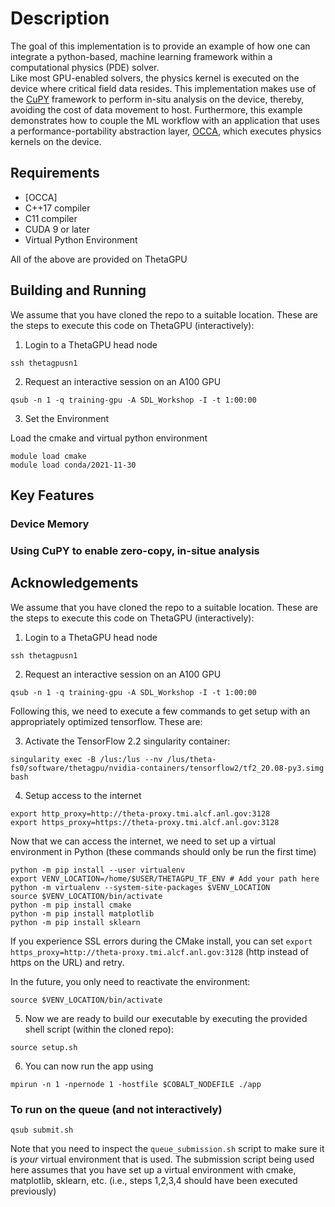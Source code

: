 # Description

The goal of this implementation is to provide an example of how one can integrate a python-based, machine learning framework within a computational physics (PDE) solver.  
Like most GPU-enabled solvers, the physics kernel is executed on the device where critical field data resides. This implementation makes use of the [CuPY](https://cupy.dev/) framework to perform in-situ analysis on the device, thereby, avoiding the cost of data movement to host. 
Furthermore, this example demonstrates how to couple the ML workflow with an application that uses a performance-portability abstraction layer, [OCCA](https://github.com/libocca/occa),  which executes physics kernels on the device.  

## Requirements

- [OCCA]
- C++17 compiler
- C11 compiler
- CUDA 9 or later
- Virtual Python Environment

All of the above are provided on ThetaGPU

## Building and Running 

We assume that you have cloned the repo to a suitable location. These are the steps to execute this code on ThetaGPU (interactively):
1. Login to a ThetaGPU head node
```
ssh thetagpusn1
```
2. Request an interactive session on an A100 GPU
```
qsub -n 1 -q training-gpu -A SDL_Workshop -I -t 1:00:00
```
3. Set the Environment

Load the cmake and virtual python environment 
```
module load cmake
module load conda/2021-11-30
```


## Key Features


### Device Memory


### Using CuPY to enable zero-copy, in-situe analysis


## Acknowledgements


We assume that you have cloned the repo to a suitable location. These are the steps to execute this code on ThetaGPU (interactively):
1. Login to a ThetaGPU head node
```
ssh thetagpusn1
```
2. Request an interactive session on an A100 GPU
```
qsub -n 1 -q training-gpu -A SDL_Workshop -I -t 1:00:00
```
Following this, we need to execute a few commands to get setup with an appropriately optimized tensorflow. These are:

3. Activate the TensorFlow 2.2 singularity container:
```
singularity exec -B /lus:/lus --nv /lus/theta-fs0/software/thetagpu/nvidia-containers/tensorflow2/tf2_20.08-py3.simg bash
```
4. Setup access to the internet
```
export http_proxy=http://theta-proxy.tmi.alcf.anl.gov:3128
export https_proxy=https://theta-proxy.tmi.alcf.anl.gov:3128
```
Now that we can access the internet, we need to set up a virtual environment in Python (these commands should only be run the first time)
```
python -m pip install --user virtualenv
export VENV_LOCATION=/home/$USER/THETAGPU_TF_ENV # Add your path here
python -m virtualenv --system-site-packages $VENV_LOCATION
source $VENV_LOCATION/bin/activate
python -m pip install cmake
python -m pip install matplotlib
python -m pip install sklearn
```
If you experience SSL errors during the CMake install, you can set `export https_proxy=http://theta-proxy.tmi.alcf.anl.gov:3128` (http instead of https on the URL) and retry.

In the future, you only need to reactivate the environment:
```
source $VENV_LOCATION/bin/activate
```
5. Now we are ready to build our executable by executing the provided shell script (within the cloned repo):
```
source setup.sh
```
6. You can now run the app using
```
mpirun -n 1 -npernode 1 -hostfile $COBALT_NODEFILE ./app
```

### To run on the queue (and not interactively)
```
qsub submit.sh
```
Note that you need to inspect the `queue_submission.sh` script to make sure it is _your_ virtual environment that is used. The submission script being used here assumes that you have set up a virtual environment with cmake, matplotlib, sklearn, etc. (i.e., steps 1,2,3,4 should have been executed previously)

